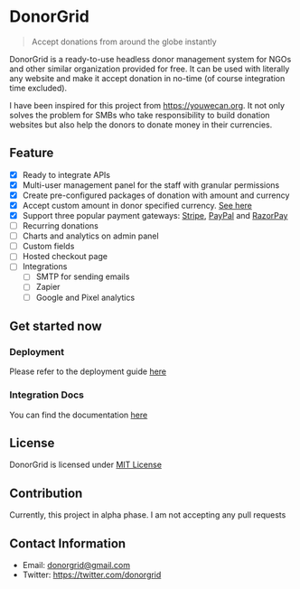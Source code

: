 # DonorGrid

> Accept donations from around the globe instantly

DonorGrid is a ready-to-use headless donor management system for NGOs and other similar organization provided for free. It can be used with literally any website and make it accept donation in no-time (of course integration time excluded).

I have been inspired for this project from https://youwecan.org. It not only solves the problem for SMBs who take responsibility to build donation websites but also help the donors to donate money in their currencies.

## Feature

- [x] Ready to integrate APIs
- [x] Multi-user management panel for the staff with granular permissions
- [x] Create pre-configured packages of donation with amount and currency
- [x] Accept custom amount in donor specified currency. [See here](https://developer.paypal.com/docs/api/reference/currency-codes/)
- [x] Support three popular payment gateways: [Stripe](https://stripe.com), [PayPal](https://www.paypal.com/) and [RazorPay](https://razorpay.com)
- [ ] Recurring donations
- [ ] Charts and analytics on admin panel
- [ ] Custom fields
- [ ] Hosted checkout page
- [ ] Integrations
  - [ ] SMTP for sending emails
  - [ ] Zapier
  - [ ] Google and Pixel analytics

## Get started now

### Deployment

Please refer to the deployment guide [here](https://github.com/donorgrid/DonorGrid/blob/main/DEPLOYMENT.md)

### Integration Docs

You can find the documentation [here](https://documenter.getpostman.com/view/11179382/TzmCfskJ)

## License

DonorGrid is licensed under [MIT License](https://github.com/donorgrid/DonorGrid/blob/main/LICENSE)

## Contribution

Currently, this project in alpha phase. I am not accepting any pull requests

## Contact Information

+ Email: donorgrid@gmail.com
+ Twitter: https://twitter.com/donorgrid
